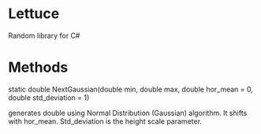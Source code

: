 # Lettuce
Random library for C#

# Methods

static double NextGaussian(double min, double max, double hor_mean = 0, double std_deviation = 1)

generates double using Normal Distribution (Gaussian) algorithm. It shifts with hor_mean. Std_deviation is
the height scale parameter.

